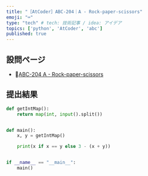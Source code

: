 ```yaml
---
title: "［AtCoder］ABC-204｜A - Rock-paper-scissors"
emoji: "⌨️"
type: "tech" # tech: 技術記事 / idea: アイデア
topics: ['python', 'AtCoder', 'abc']
published: true
---
```


## 設問ページ

- 🔗[ABC-204 A - Rock-paper-scissors](https://atcoder.jp/contests/abc204/tasks/abc204_a)

## 提出結果

```python
def getIntMap():
    return map(int, input().split())


def main():
    x, y = getIntMap()

    print(x if x == y else 3 - (x + y))


if __name__ == "__main__":
    main()
```
